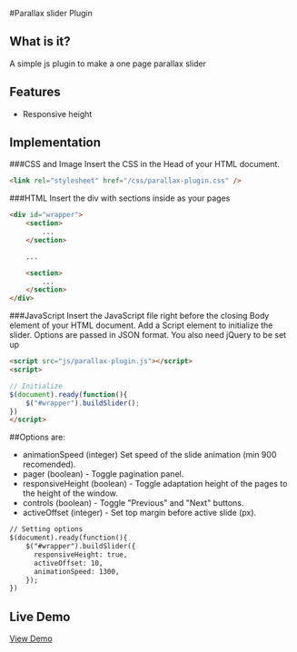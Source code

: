#Parallax slider Plugin

## What is it?
A simple js plugin to make a one page parallax slider

## Features
- Responsive height

## Implementation

###CSS and Image
Insert the CSS in the Head of your HTML document.

```html
<link rel="stylesheet" href="/css/parallax-plugin.css" />
```

###HTML
Insert the div with sections inside as your pages
```html
<div id="wrapper">
	<section>
		...
	</section>

	...

	<section>
		...
	</section>
</div>
```

###JavaScript
Insert the JavaScript file right before the closing Body element of your HTML document. Add a Script element to initialize the slider. Options are passed in JSON format. You also need jQuery to be set up


```html
<script src="js/parallax-plugin.js"></script>
<script>

// Initialize
$(document).ready(function(){
	$("#wrapper").buildSlider();
})
</script>
```

##Options are:

- animationSpeed (integer)  Set speed of the slide animation (min 900 recomended).
- pager (boolean) - Toggle pagination panel.
- responsiveHeight (boolean) - Toggle adaptation height of the pages to the height of the window.
- controls (boolean) - Toggle "Previous" and "Next" buttons.
- activeOffset (integer) - Set top margin before active slide (px).

```html
// Setting options
$(document).ready(function(){
	$("#wrapper").buildSlider({
	  responsiveHeight: true,
	  activeOffset: 10,
	  animationSpeed: 1300,
	});
})
```
## Live Demo
[View Demo](http://www.ovvshi.pp.ua/parallax/)
